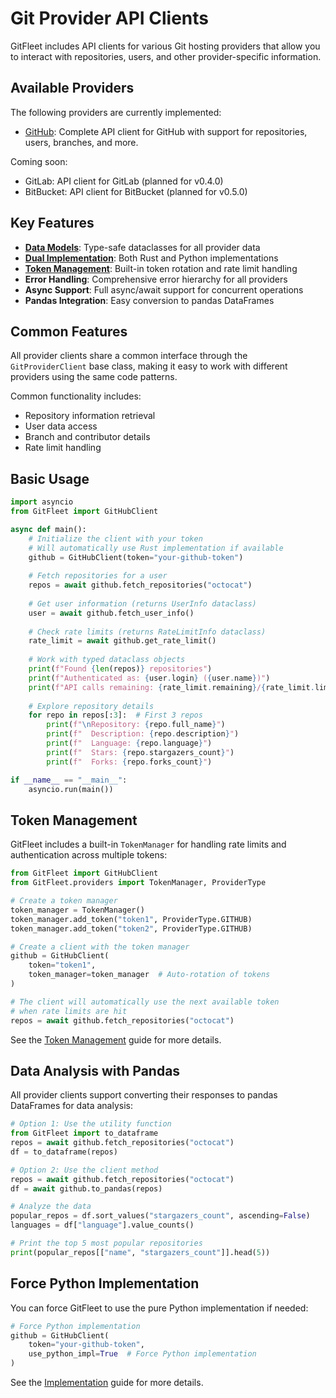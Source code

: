 # Git Provider API Clients

GitFleet includes API clients for various Git hosting providers that allow you to interact with repositories, users, and other provider-specific information.

## Available Providers

The following providers are currently implemented:

- [GitHub](github.md): Complete API client for GitHub with support for repositories, users, branches, and more.

Coming soon:
- GitLab: API client for GitLab (planned for v0.4.0)
- BitBucket: API client for BitBucket (planned for v0.5.0)

## Key Features

- **[Data Models](models.md)**: Type-safe dataclasses for all provider data
- **[Dual Implementation](implementation.md)**: Both Rust and Python implementations
- **[Token Management](../token-management.md)**: Built-in token rotation and rate limit handling 
- **Error Handling**: Comprehensive error hierarchy for all providers
- **Async Support**: Full async/await support for concurrent operations
- **Pandas Integration**: Easy conversion to pandas DataFrames

## Common Features

All provider clients share a common interface through the `GitProviderClient` base class, making it easy to work with different providers using the same code patterns.

Common functionality includes:

- Repository information retrieval
- User data access
- Branch and contributor details
- Rate limit handling

## Basic Usage

```python
import asyncio
from GitFleet import GitHubClient

async def main():
    # Initialize the client with your token
    # Will automatically use Rust implementation if available
    github = GitHubClient(token="your-github-token")
    
    # Fetch repositories for a user
    repos = await github.fetch_repositories("octocat")
    
    # Get user information (returns UserInfo dataclass)
    user = await github.fetch_user_info()
    
    # Check rate limits (returns RateLimitInfo dataclass)
    rate_limit = await github.get_rate_limit()
    
    # Work with typed dataclass objects
    print(f"Found {len(repos)} repositories")
    print(f"Authenticated as: {user.login} ({user.name})")
    print(f"API calls remaining: {rate_limit.remaining}/{rate_limit.limit}")
    
    # Explore repository details
    for repo in repos[:3]:  # First 3 repos
        print(f"\nRepository: {repo.full_name}")
        print(f"  Description: {repo.description}")
        print(f"  Language: {repo.language}")
        print(f"  Stars: {repo.stargazers_count}")
        print(f"  Forks: {repo.forks_count}")

if __name__ == "__main__":
    asyncio.run(main())
```

## Token Management

GitFleet includes a built-in `TokenManager` for handling rate limits and authentication across multiple tokens:

```python
from GitFleet import GitHubClient
from GitFleet.providers import TokenManager, ProviderType

# Create a token manager
token_manager = TokenManager()
token_manager.add_token("token1", ProviderType.GITHUB)
token_manager.add_token("token2", ProviderType.GITHUB)

# Create a client with the token manager
github = GitHubClient(
    token="token1",
    token_manager=token_manager  # Auto-rotation of tokens
)

# The client will automatically use the next available token
# when rate limits are hit
repos = await github.fetch_repositories("octocat")
```

See the [Token Management](../token-management.md) guide for more details.

## Data Analysis with Pandas

All provider clients support converting their responses to pandas DataFrames for data analysis:

```python
# Option 1: Use the utility function
from GitFleet import to_dataframe
repos = await github.fetch_repositories("octocat")
df = to_dataframe(repos)

# Option 2: Use the client method
repos = await github.fetch_repositories("octocat")
df = await github.to_pandas(repos)

# Analyze the data
popular_repos = df.sort_values("stargazers_count", ascending=False)
languages = df["language"].value_counts()

# Print the top 5 most popular repositories
print(popular_repos[["name", "stargazers_count"]].head(5))
```

## Force Python Implementation

You can force GitFleet to use the pure Python implementation if needed:

```python
# Force Python implementation
github = GitHubClient(
    token="your-github-token",
    use_python_impl=True  # Force Python implementation
)
```

See the [Implementation](implementation.md) guide for more details.